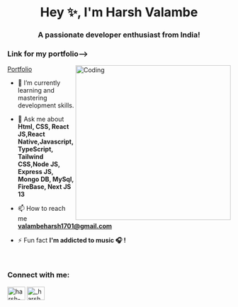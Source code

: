 
<h1 align="center">Hey ✨, I'm Harsh Valambe</h1>
<h3 align="center">A passionate developer enthusiast from India!</h3>
<h3>Link for my portfolio--></h3><a href="https://harsh-portfolio-three.vercel.app/">Portfolio</a>
<img align="right" alt="Coding" width="350" src="https://cdn.dribbble.com/users/2131993/screenshots/4948736/thoughtworks-gif_dribbble.gif">

<br>

- 🌱 I’m currently learning and mastering development skills.

- 💬 Ask me about **Html, CSS, React JS,React Native,Javascript, TypeScript, Tailwind CSS,Node JS, Express JS, Mongo DB, MySql, FireBase, Next JS 13**

- 📫 How to reach me **valambeharsh1701@gmail.com**

- ⚡ Fun fact **I'm addicted to music 🎧 !**

<br>

<h3 align="left">Connect with me:</h3>
<p align="left">

<a href="https://www.linkedin.com/in/harsh-valambe-3a83801b8/" target="blank"><img align="center" src="https://raw.githubusercontent.com/rahuldkjain/github-profile-readme-generator/master/src/images/icons/Social/linked-in-alt.svg" alt="harsh-valambe-3a83801b8" height="30" width="40" /></a>
<a href="https://www.instagram.com/_harsh__v_/?hl=en" target="blank"><img align="center" src="https://raw.githubusercontent.com/rahuldkjain/github-profile-readme-generator/master/src/images/icons/Social/instagram.svg" alt="_harsh__v_" height="30" width="40" /></a>

</p><br>




